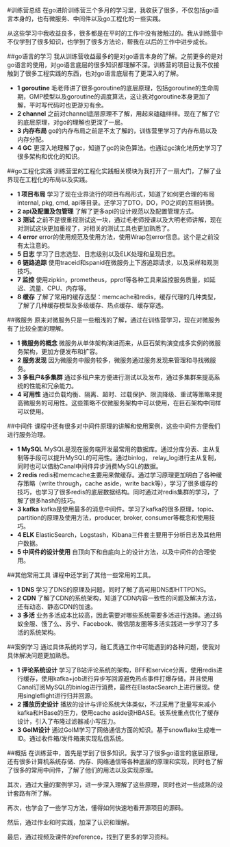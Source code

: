 #训练营总结
在go进阶训练营三个多月的学习里，我收获了很多，不仅包括go语言本身的，也有微服务、中间件以及go工程化的一些实践。

从这些学习中我收益良多，很多都是在平时的工作中没有接触过的。我从训练营中不仅学到了很多知识，也学到了很多方法论，帮我在以后的工作中进步成长。

##go语言的学习
我从训练营收益最多的是对go语言本身的了解。之前更多的是对go语言的使用，对go语言底层的很多知识都理解不深。训练营的项目让我不仅接触到了很多工程实践的东西，也对go语言底层有了更深入的了解。

* **1 goroutine** 毛老师讲了很多goroutine的底层原理，包括goroutine的生命周期，GMP模型以及goroutine的调度算法，这让我对goroutine本身更加了解，平时写代码时也更游刃有余。
* **2 channel** 之前对channel底层原理不了解，用起来磕磕绊绊。现在了解了它的底层原理，对go的理解也更深了一层。
* **3 内存布局** go的内存布局之前是不太了解的，训练营里学习了内存布局以及内存分配。
* **4 GC** 更深入地理解了gc，知道了gc的染色算法。也通过gc演化地历史学习了很多架构和优化的知识。

##go工程化实践
训练营里的工程化实践相关模块为我打开了一扇大门，了解了业界现在工程化的布局以及实践。

* **1 项目布局** 学习了现在业界流行的项目布局形式，知道了如何更合理的布局internal, pkg, cmd, api等目录。还学习了DTO，DO，PO之间的互相转换。
* **2 api及配置及包管理** 了解了更多api的设计规范以及配置管理方式。
* **3 测试** 之前不是很重视测试这一块，通过毛老师授课以及大明老师讲解，现在对测试这块更加重视了，对相关的测试工具也更加熟悉了。
* **4 error** error的使用规范及使用方法，使用Wrap包error信息。这个是之前没有太注意的。
* **5 日志** 学习了日志选型、日志级别以及ELK处理和呈现日志。
* **6 链路追踪** 使用traceid和spanid在微服务上下游追踪请求，以及采样和观测技巧。
* **7 监控** 使用zipkin，prometheus，pprof等各种工具来监控服务质量，如延迟、流量、CPU、内存等。
* **8 缓存** 了解了常用的缓存选型：memcache和redis，缓存代理的几种类型，了解了几种缓存模型及多级缓存、热点缓存、缓存穿透。

##微服务
原来对微服务只是一些粗浅的了解，通过在训练营学习，现在对微服务有了比较全面的理解。
* **1 微服务的概念** 微服务从单体架构演进而来，从巨石架构演变成多实例的微服务架构，更加方便发布和扩容。
* **2 服务发现** 因为微服务中服务较多，微服务通过服务发现来管理和寻找微服务。
* **3 多租户&多集群** 通过多租户来方便进行测试以及发布，通过多集群来提高系统的性能和冗余能力。
* **4 可用性** 通过负载均衡、隔离、超时、过载保护、限流降级、重试等策略来提高微服务的可用性。这些策略不仅微服务架构中可以使用，在巨石架构中同样可以使用。

##中间件
课程中还有很多对中间件原理的讲解和使用案例，这些中间件方便我们进行服务治理。
* **1 MySQL** MySQL是现在服务端开发最常用的数据库。通过分库分表、主从复制等手段可以提升MySQL的可用性。通过binlog， relay_log进行主从复制，同时也可以借助Canal中间件异步消费MySQL的数据。
* **2 redis** redis和memcache主要用来做缓存。通过学习原理更加明白了各种缓存策略（write through，cache aside，write back等），学习了很多缓存的技巧，也学习了很多redis的底层数据结构。同时通过对redis集群的学习，了解了很多hash的技巧。
* **3 kafka** kafka是使用最多的消息中间件。学习了kafka的很多原理，topic、partition的原理及使用方法，producer, broker, consumer等概念和使用技巧。
* **4 ELK** ElasticSearch，Logstash，Kibana三件套主要用于分析日志及其他用户数据。
* **5 中间件的设计使用** 自顶向下和自底向上的设计方法，以及中间件的合理使用。

##其他常用工具
课程中还学到了其他一些常用的工具。
* **1 DNS** 学习了DNS的原理及问题，同时了解了高可用DNS即HTTPDNS。
* **2 CDN** 了解了CDN的系统架构，知道了CDN内容一致性的问题及解决方法，还有动态、静态CDN的加速。
* **3 多活** 业务多活成本比较高，因此需要对哪些系统需要多活进行选择。通过蚂蚁金服、饿了么、苏宁、Facebook、微信朋友圈等多活实践进一步学习了多活的系统架构。

##案例学习
通过具体系统的学习，融汇贯通工作中可能遇到的各种问题，使我对具体解决问题更加熟悉。
* **1 评论系统设计** 学习了B站评论系统的架构，BFF和service分离，使用redis进行缓存，使用kafka+job进行异步写回源避免热点事件打爆存储，并且使用Canal订阅MySQL的binlog进行消费，最终在ElastacSearch上进行展现。使用singleflight进行归并回源。
* **2 播放历史设计** 播放的设计与评论系统大体类似，不过采用了批量写来减小kafka和HBase的压力，使用cache aside读HBASE。该系统重点优化了缓存设计，引入了布隆过滤器减小写压力。
* **3 GoIM设计** 通过GoIM学习了网络通信方面的知识。基于snowflake生成唯一ID。通过收件箱/发件箱来实现私信系统。

##概括
在训练营中，首先是学到了很多知识。我学习了很多go语言的底层原理，还有很多计算机系统存储、内存、网络通信等各种底层的原理和实现，同时也了解了很多的常用中间件，了解了他们的用法以及实现原理。

其次，通过大量的案例学习，进一步深入理解了这些原理，同时也对一些成熟的设计套路有所了解。

再次，也学会了一些学习方法，懂得如何快速地看开源项目的源码。

然后，通过作业和时实践，加深了认识和理解。

最后，通过视频及课件的reference，找到了更多的学习资料。